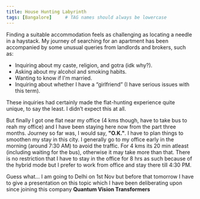 ```yaml
---
title: House Hunting Labyrinth
tags: [Bangalore]     # TAG names should always be lowercase
---
```


Finding a suitable accommodation feels as challenging as locating a needle in a haystack. My journey of searching for an apartment has been accompanied by some unusual queries from landlords and brokers, such as:

- Inquiring about my caste, religion, and gotra (idk why?).
- Asking about my alcohol and smoking habits.
- Wanting to know if I'm married.
- Inquiring about whether I have a “girlfriend” (I have serious issues with this term).
  
These inquiries had certainly made the flat-hunting experience quite unique, to say the least. I didn’t expect this at all. 

But finally I got one flat near my office (4 kms though, have to take bus to reah my office) and I have been staying here now from the part three months. Journey so far was, I would say, **"O.K."**. I have to plan things to smoothen my stay in this city. 
I generally go to my office early in the morning (around 7:30 AM) to avoid the traffic. For 4 kms its 20 min atleast  (including waiting for the bus), otherwise it may take more than that. There is no restriction that I have to stay in the office for 8 hrs as such because of the hybrid mode but I prefer to work from office and stay there till 4:30 PM.

Guess what... I am going to Delhi on 1st Nov but before that tomorrow I have to give a presentation on this topic which I have been deliberating upon since joining this company **Quantum Vision Transformers**
